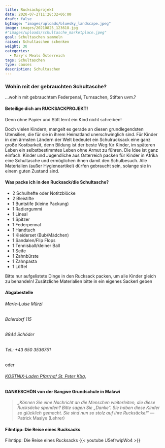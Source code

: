 ```yaml
---
title: Rucksackprojekt
date: 2020-07-2T11:28:32+06:00
draft: false
bgImage: "images/uploads/bluesky_landscape.jpeg"
image: images/20210825_123618.jpg
#"images/uploads/schultasche_marketplace.jpeg"
goal: Schultaschen sammeln
raised: Schultaschen schenken
weight: 30
categories:
  - Mary's Meals Österreich
tags: Schultaschen
type: causes
description: Schultaschen
---
```

### Wohin mit der gebrauchten Schultasche?
...wohin mit gebrauchtem Federpenal, Turnsachen, Stiften uvm.?

#### Beteilige dich am RUCKSACKPROJEKT!
Denn ohne Papier und Stift lernt ein Kind nicht schreiben!
<!--more-->
Doch vielen Kindern, mangelt es gerade an diesen grundlegendsten Utensilien, die für sie in ihrem Heimatland unerschwinglich sind.
Für Kinder in den ärmsten Ländern der Welt bedeutet ein Schulrucksack eine ganz große Kostbarkeit, denn Bildung ist der beste Weg für Kinder, im späteren Leben ein selbstbestimmtes Leben ohne Armut zu führen.
Die Idee ist ganz einfach: Kinder und Jugendliche aus Österreich packen für Kinder in Afrika eine Schultasche und ermöglichen ihnen damit den Schulbesuch.
Alle Materialien (außer Hygieneartikel) dürfen gebraucht sein, solange sie in einem guten Zustand sind.

#### Was packe ich in den Rucksack/die Schultasche?
- 2 Schulhefte oder Notitzblöcke
- 2 Bleistifte
- 1 Buntstife (kleine Packung)
- 1 Radiergummi
- 1 Lineal
- 1 Spitzer
- 1 Federpennal
- 1 Handtuch
- 1 Kleiderset (Bub/Mädchen)
- 1 Sandalen/Flip Flops
- 1 Tennisball/kleiner Ball
- 1 Seife
- 1 Zahnbürste
- 1 Zahnpasta
- 1 Löffel

Bitte nur aufgelistete Dinge in den Rucksack packen, um alle Kinder gleich zu behandeln! Zusätzliche Materialien bitte in ein eigenes Sackerl geben

#### Abgabestelle
###### Marie-Luise Mürzl 
###### Baierdorf 115
###### 8844 Schöder
###### Tel.: +43 650 3536751

oder

###### [KOSTNIX-Laden Pfarrhof St. Peter Kbg.](https://vinzi-wuestenrose/causes/10_kostnix-laden/) 


#### DANKESCHÖN von der Bangwe Grundschule in Malawi
> *„Können Sie eine Nachricht an die Menschen weiterleiten, die diese Rucksäcke spenden? Bitte sagen Sie „Danke“. Sie haben diese Kinder so glücklich gemacht. Sie sind nun so stolz auf ihre Rucksäcke!“*
> &mdash; Patrick Masiye (Lehrer)

#### Filmtipp: Die Reise eines Rucksacks
Filmtipp: Die Reise eines Rucksacks
{{< youtube U5efrwipWo4 >}}